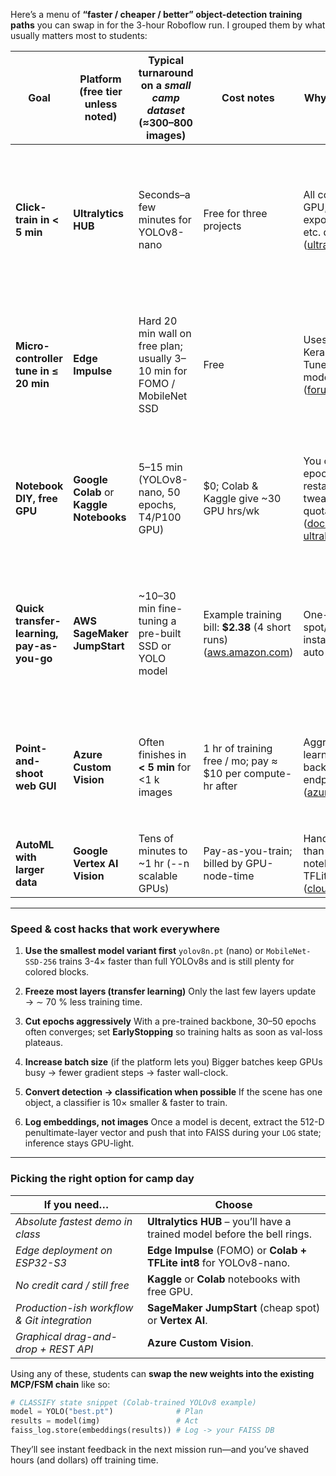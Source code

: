 Here’s a menu of **“faster / cheaper / better” object-detection training paths** you can swap in for the 3-hour Roboflow run.  I grouped them by what usually matters most to students:

| Goal                                       | Platform (free tier unless noted)        | Typical turnaround on a *small camp dataset* (≈300–800 images)           | Cost notes                                                             | Why it’s faster / cheaper                                                                                                                     | MCP/FSM fit                                                                                 |
| ------------------------------------------ | ---------------------------------------- | ------------------------------------------------------------------------ | ---------------------------------------------------------------------- | --------------------------------------------------------------------------------------------------------------------------------------------- | ------------------------------------------------------------------------------------------- |
| **Click-train in < 5 min**                 | **Ultralytics HUB**                      | Seconds–a few minutes for YOLOv8-nano                                    | Free for three projects                                                | All compute on vendor GPU, no notebook setup; export to TFLite, ONNX, etc. quickly. ([ultralytics.com][1])                                    | Drop model in your existing `CLASSIFY` state; HUB gives a `.pt` you can load with one line. |
| **Micro-controller tune in ≤ 20 min**      | **Edge Impulse**                         | Hard 20 min wall on free plan; usually 3–10 min for FOMO / MobileNet SSD | Free                                                                   | Uses highly-optimized Keras presets + “EON Tuner” suggestions; tiny models for ESP32. ([forum.edgeimpulse.com][2])                            | Produces C++ or TFLite micro libs that slot into the `PLAN/ACT` steps on your ESP32-S3 FSM. |
| **Notebook DIY, free GPU**                 | **Google Colab** or **Kaggle Notebooks** | 5–15 min (YOLOv8-nano, 50 epochs, T4/P100 GPU)                           | \$0; Colab & Kaggle give \~30 GPU hrs/wk                               | You control epochs/model size; restart instantly if you tweak. Kaggle GPU quota: 30 hrs/wk. ([docs.ultralytics.com][3], [ultralytics.com][4]) | Notebook → save weights → upload to FAISS & edge device; logs back into your `LOG` state.   |
| **Quick transfer-learning, pay-as-you-go** | **AWS SageMaker JumpStart**              | \~10–30 min fine-tuning a pre-built SSD or YOLO model                    | Example training bill: **\$2.38** (4 short runs) ([aws.amazon.com][5]) | One-click “Fine-Tune”; spot/Graviton or g4dn instances keep costs tiny; auto-handles GPUs & S3.                                               | Fine-tune → push to S3 → Lambda or Bedrock endpoint → your FSM’s `PLAN` can call it.        |
| **Point-and-shoot web GUI**                | **Azure Custom Vision**                  | Often finishes in **< 5 min** for <1 k images                            | 1 hr of training free / mo; pay ≈ \$10 per compute-hr after            | Aggressive transfer learning on ResNet backbones; instant REST endpoint. ([azure.microsoft.com][6])                                           | Call the REST API inside your `SENSE → PLAN` loop while you teach HTTP requests.            |
| **AutoML with larger data**                | **Google Vertex AI Vision**              | Tens of minutes to \~1 hr (--n scalable GPUs)                            | Pay-as-you-train; billed by GPU-node-time                              | Handles bigger datasets than Colab without notebook limits; export TFLite quantized. ([cloud.google.com][7])                                  |                                                                                             |

---

### Speed & cost hacks that work everywhere

1. **Use the smallest model variant first**
   `yolov8n.pt` (nano) or `MobileNet-SSD-256` trains 3-4× faster than full YOLOv8s and is still plenty for colored blocks.

2. **Freeze most layers (transfer learning)**
   Only the last few layers update → ∼ 70 % less training time.

3. **Cut epochs aggressively**
   With a pre-trained backbone, 30–50 epochs often converges; set **EarlyStopping** so training halts as soon as val-loss plateaus.

4. **Increase batch size** (if the platform lets you)
   Bigger batches keep GPUs busy → fewer gradient steps → faster wall-clock.

5. **Convert detection → classification when possible**
   If the scene has one object, a classifier is 10× smaller & faster to train.

6. **Log embeddings, not images**
   Once a model is decent, extract the 512-D penultimate-layer vector and push that into FAISS during your `LOG` state; inference stays GPU-light.

---

### Picking the right option for camp day

| If you need…                                | Choose                                                                   |
| ------------------------------------------- | ------------------------------------------------------------------------ |
| *Absolute fastest demo in class*            | **Ultralytics HUB** – you’ll have a trained model before the bell rings. |
| *Edge deployment on ESP32-S3*               | **Edge Impulse** (FOMO) or **Colab + TFLite int8** for YOLOv8-nano.      |
| *No credit card / still free*               | **Kaggle** or **Colab** notebooks with free GPU.                         |
| *Production-ish workflow & Git integration* | **SageMaker JumpStart** (cheap spot) or **Vertex AI**.                   |
| *Graphical drag-and-drop + REST API*        | **Azure Custom Vision**.                                                 |

Using any of these, students can **swap the new weights into the existing MCP/FSM chain** like so:

```python
# CLASSIFY state snippet (Colab-trained YOLOv8 example)
model = YOLO("best.pt")              # Plan
results = model(img)                 # Act
faiss_log.store(embeddings(results)) # Log -> your FAISS DB
```

They’ll see instant feedback in the next mission run—and you’ve shaved hours (and dollars) off training time.

[1]: https://www.ultralytics.com/hub "Ultralytics HUB | YOLOv8 No-Code, End-to-End ML Solution"
[2]: https://forum.edgeimpulse.com/t/improve-performance-of-an-object-detection/6922 "Improve performance of an object detection - Help - Edge Impulse Forum"
[3]: https://docs.ultralytics.com/integrations/kaggle/ "A Guide on Using Kaggle to Train Your YOLO11 Models"
[4]: https://www.ultralytics.com/blog/training-custom-datasets-with-ultralytics-yolov8-in-google-colab?utm_source=chatgpt.com "Train YOLOv8 on Custom Data in Google Colab - Ultralytics"
[5]: https://aws.amazon.com/sagemaker-ai/pricing/ "Machine Learning Service – Amazon SageMaker Pricing – AWS"
[6]: https://azure.microsoft.com/en-us/pricing/details/cognitive-services/custom-vision-service/ "AI Services Pricing – Custom Vision Service | Microsoft Azure"
[7]: https://cloud.google.com/vertex-ai/docs/image-data/object-detection/train-model "Train an image object detection model  |  Vertex AI  |  Google Cloud"

